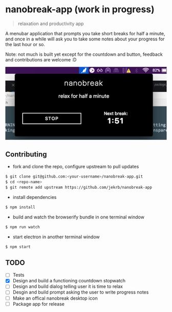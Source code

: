 # nanobreak-app (work in progress)

> relaxation and productivity app 

A menubar application that prompts you take short breaks for half a minute, and once in a while will ask you to take some notes about your progress for the last hour or so.

Note: not much is built yet except for the countdown and button, feedback and contributions are welcome :D

![](nanobreak.jpg)

## Contributing

- fork and clone the repo, configure upstream to pull updates

```bash
$ git clone git@github.com:<your-username>/nanobreak-app.git
$ cd <repo-name>
$ git remote add upstream https://github.com/jekrb/nanobreak-app

```

- install dependencies

```bash
$ npm install
```

- build and watch the browserify bundle in one terminal window

```bash
$ npm run watch
```

- start electron in another terminal window

```bash
$ npm start
```

## TODO

- [ ] Tests
- [x] Design and build a functioning countdown stopwatch
- [ ] Design and build dialog telling user it is time to relax
- [ ] Desgin and build prompt asking the user to write progress notes
- [ ] Make an offical nanobreak desktop icon
- [ ] Package app for release